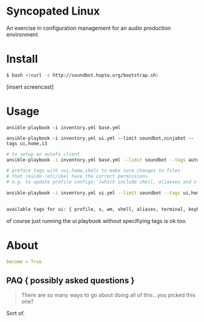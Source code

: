 # Syncopated Linux

An exercise in configuration management for an audio production environment.


# Install

```bash
$ bash <(curl -s http://soundbot.hopto.org/bootstrap.sh)
```

[insert screencast]

# Usage


`ansible-playbook -i inventory.yml base.yml`

`ansible-playbook -i inventory.yml ui.yml --limit soundbot,ninjabot --tags ui,home,i3`


```bash
# to setup an autofs client
ansible-playbook -i inventory.yml base.yml --limit soundbot --tags autofs
```

```bash
# preface tags with <ui,home,skel> to make sure changes to files
# that reside /etc/skel have the correct permissions.
# e.g. to update profile configs: (which include shell, aliaeses and x configs)

ansible-playbook -i inventory.yml ui.yml --limit soundbot --tags ui,home,skel,profile


available tags for ui: { profile, x, wm, shell, aliases, terminal, keybindings }
```

of course just running the ui playbook without specifiying tags is ok too.



# About

```yaml
become = True
```

## PAQ { possibly asked questions }

> There are so many ways to go about doing all of this...you picked this one?

Sort of.
